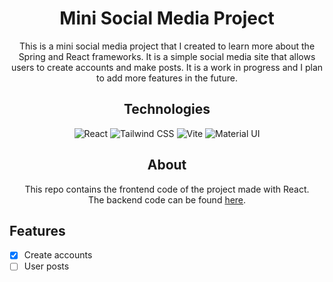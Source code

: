 <h1 style="text-align: center;"> Mini Social Media Project </h1>

<p style="text-align: center;">
This is a mini social media project that I created to learn more about the Spring and React frameworks. It is a simple social media site that allows users to create accounts and make posts. It is a work in progress and I plan to add more features in the future.
</p>

<h2 style="text-align: center;"> Technologies </h2>
<p style="text-align: center;">
<img src="https://img.shields.io/badge/React-20232A?style=for-the-badge&logo=react&logoColor=61DAFB" alt="React">
<img src="https://img.shields.io/badge/Tailwind_CSS-38B2AC?style=for-the-badge&logo=tailwind-css&logoColor=white" alt="Tailwind CSS">
<img src="https://img.shields.io/badge/Vite-B73BFE?style=for-the-badge&logo=vite&logoColor=FFD62E" alt="Vite">
<img src="https://img.shields.io/badge/Material%20UI-007FFF?style=for-the-badge&logo=mui&logoColor=white" alt="Material UI">
</p>

<h2 style="text-align: center;"> About </h2>

<p style="text-align: center;">
This repo contains the frontend code of the project made with React. <br>
The backend code can be found <a href="https://github.com/fhilipecrash/mini-social-media-backend">here</a>.
</p>

## Features

- [x] Create accounts
- [ ] User posts
